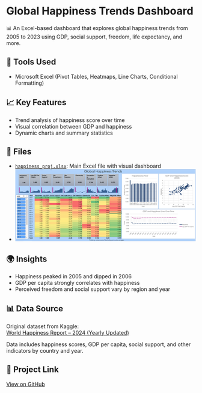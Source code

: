 # Global Happiness Trends Dashboard

📊 An Excel-based dashboard that explores global happiness trends from 2005 to 2023 using GDP, social support, freedom, life expectancy, and more.

## 🔧 Tools Used
- Microsoft Excel (Pivot Tables, Heatmaps, Line Charts, Conditional Formatting)

## 📈 Key Features
- Trend analysis of happiness score over time
- Visual correlation between GDP and happiness
- Dynamic charts and summary statistics

## 📁 Files
- [`happiness_proj.xlsx`](./happiness_proj.xlsx): Main Excel file with visual dashboard
- ![Dashboard Preview](./screenshots/dashboard.png)

## 🌍 Insights
- Happiness peaked in 2005 and dipped in 2006
- GDP per capita strongly correlates with happiness
- Perceived freedom and social support vary by region and year

## 📊 Data Source
Original dataset from Kaggle:  
[World Happiness Report – 2024 (Yearly Updated)](https://www.kaggle.com/datasets/jainaru/world-happiness-report-2024-yearly-updated)

Data includes happiness scores, GDP per capita, social support, and other indicators by country and year.

## 🔗 Project Link
[View on GitHub](https://github.com/aaronthai2/global-happiness-analysis)

